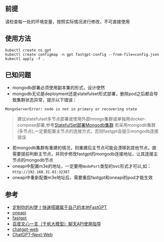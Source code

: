 ## 前提
请检查每一处的环境变量，按照实际情况进行修改，不可直接使用

## 使用方法
```
kubectl create ns gpt
kubectl create configmap -n gpt fastgpt-config --from-file=config.json
kubectl apply -f .
```

## 已知问题
- mongodb部署必须使用副本集的形式，设计使然
- mongodb无论是deployment还是statefulset形式部署，删除pod之后都会导致集群状态异常，提示以下错误：
```
MongoServerError: node is not in primary or recovering state
```

> 建议statefulset多节点部署或使用外部mongo集群或单独用docker-compose部署,参考[StatefulSet部署Mongodb集群](../database/mongodb/readme.md)
> 若采用mongodb集群(多节点),一定要配置主节点的连接方式，否则fastgpt会提示mongodb连接错误

- 若mongodb集群有重建的情况，则重建后主节点可能会漂移到其他节点，故需要提前判断主节点，并同步修改fastgpt的mongodb连接地址，让其连接主节点的mongodb节点
- oneapi中配置m3e的地址，一定要用`NodePort`类型的svc形式才可以,如：`http://192.168.31.81:32387`
- oneapi中重新配置m3e地址后，需要重启fastgpt和oneapi的pod才能生效

## 参考
- [定制你的AI梦！快速搭建属于自己的本地FastGPT][1]
- [oneapi][2]
- [fastgpt][3]
- [百度文心一言（千帆大模型）聊天API使用指导][4]
- [chatgpt-web][5]
- [ChatGPT-Next-Web][6]

[1]: https://mp.weixin.qq.com/s/ECMU8puDhumDIonfsdYlUA
[2]: https://github.com/songquanpeng/one-api
[3]: https://github.com/labring/fastgpt
[4]: https://cloud.baidu.com/qianfandev/topic/268180
[5]: https://github.com/Chanzhaoyu/chatgpt-web
[6]: https://github.com/Yidadaa/ChatGPT-Next-Web
